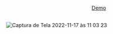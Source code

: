 <div align="center">
  <a href="https://timer-adrianalatorre.netlify.app/">Demo</a>
  </div>
  <br/>
  
  ![Captura de Tela 2022-11-17 às 11 03 23](https://user-images.githubusercontent.com/101880897/202466933-2a65287f-c875-47a7-bec9-0d0b49df3d0e.png)
